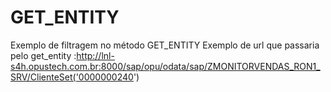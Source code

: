 # GET_ENTITY
Exemplo de filtragem no método GET_ENTITY
Exemplo de url que passaria pelo get_entity :http://lnl-s4h.opustech.com.br:8000/sap/opu/odata/sap/ZMONITORVENDAS_RON1_SRV/ClienteSet('0000000240')

